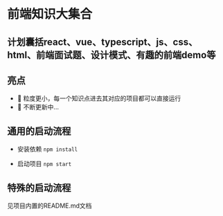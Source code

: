 # 前端知识大集合

## 计划囊括react、vue、typescript、js、css、html、前端面试题、设计模式、有趣的前端demo等

## 亮点

- 🥪 粒度更小，每一个知识点进去其对应的项目都可以直接运行
- 🥕 不断更新中...


## 通用的启动流程

- 安装依赖
`npm install `

- 启动项目
`npm start`

## 特殊的启动流程

见项目内置的README.md文档